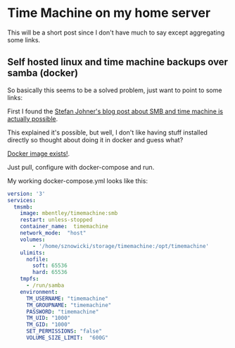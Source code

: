 # Time Machine on my home server

This will be a short post since I don't have much to say except aggregating some links.

## Self hosted linux and time machine backups over samba (docker)

So basically this seems to be a solved problem, just want to point to some links:

First I found the [Stefan Johner's blog post about SMB and time machine is actually possible](https://blog.jhnr.ch/2023/01/09/setup-apple-time-machine-network-drive-with-samba-on-ubuntu-22.04/).

This explained it's possible, but well, I don't like having stuff installed directly so thought about doing it in docker and guess what?

[Docker image exists!](https://github.com/mbentley/docker-timemachine).

Just pull, configure with docker-compose and run.

My working docker-compose.yml looks like this:

```yaml
version: '3'
services:
  tmsmb:
    image: mbentley/timemachine:smb
    restart: unless-stopped
    container_name:  timemachine
    network_mode:  "host"
    volumes:
        - '/home/sznowicki/storage/timemachine:/opt/timemachine'
    ulimits:
      nofile:
        soft: 65536
        hard: 65536
    tmpfs:
      - /run/samba
    environment:
      TM_USERNAME: "timemachine"
      TM_GROUPNAME: "timemachine"
      PASSWORD: "timemachine"
      TM_UID: "1000"
      TM_GID: "1000"
      SET_PERMISSIONS: "false"
      VOLUME_SIZE_LIMIT:  "600G"
```
